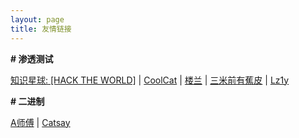 ```yaml
---
layout: page
title: 友情链接
---
```


**\# 渗透测试**

[知识星球: \[HACK THE WORLD\]](https://public.zsxq.com/groups/225824414251.html) \| [CoolCat](https://blog.gzsec.org) \| [楼兰](http://www.teagle.top/) \| [三米前有蕉皮](https://www.cnblogs.com/Kali-Team/) \| [Lz1y](https://www.lz1y.cn/)

**\# 二进制**

[A师傅](https://www.whsgwl.net) \| [Catsay](http://www.hackpwn.xyz/)